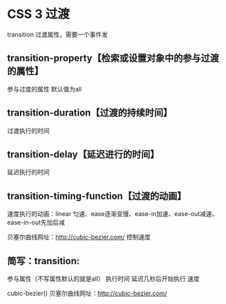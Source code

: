 # CSS 3  过渡

transition  过渡属性，需要一个事件发

## transition-property【检索或设置对象中的参与过渡的属性】

参与过度的属性   默认值为all

## transition-duration【过渡的持续时间】

过渡执行的时间

## transition-delay【延迟进行的时间】

延迟执行的时间

## transition-timing-function【过渡的动画】

速度执行的动画：linear 匀速、ease逐渐变慢、ease-in加速、ease-out减速、ease-in-out先加后减

贝塞尔曲线网址：http://cubic-bezier.com/
控制速度

## 简写：transition:

参与属性（不写属性默认的就是all）   执行时间     延迟几秒后开始执行    速度

cubic-bezier()
贝塞尔曲线网址：http://cubic-bezier.com/